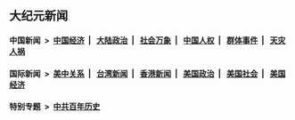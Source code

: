 ## 大纪元新闻

#### 中国新闻 &nbsp;>&nbsp; [中国经济](indexes/ncid283/README.md?08121645) &nbsp;| &nbsp; [大陆政治](indexes/ncid277/README.md?08121645) &nbsp;| &nbsp; [社会万象](indexes/ncid282/README.md?08121645) &nbsp;| &nbsp; [中国人权](indexes/ncid278/README.md?08121645) &nbsp;| &nbsp; [群体事件](indexes/ncid279/README.md?08121645) &nbsp;| &nbsp; [天灾人祸](indexes/ncid280/README.md?08121645)

#### 国际新闻 &nbsp;>&nbsp; [美中关系](indexes/nf1412576/README.md?08121645) &nbsp;| &nbsp; [台湾新闻](indexes/ncid1349361/README.md?08121645) &nbsp;| &nbsp; [香港新闻](indexes/ncid1349362/README.md?08121645) &nbsp;| &nbsp; [美国政治](indexes/ncid1078159/README.md?08121645) &nbsp;| &nbsp; [美国社会](indexes/ncid1078160/README.md?08121645) &nbsp;| &nbsp; [美国经济](indexes/ncid1078158/README.md?08121645)

#### 特别专题 &nbsp;>&nbsp; [中共百年历史](https://github.com/easy2view/epoch-special/blob/master/README.md?08121645)  
